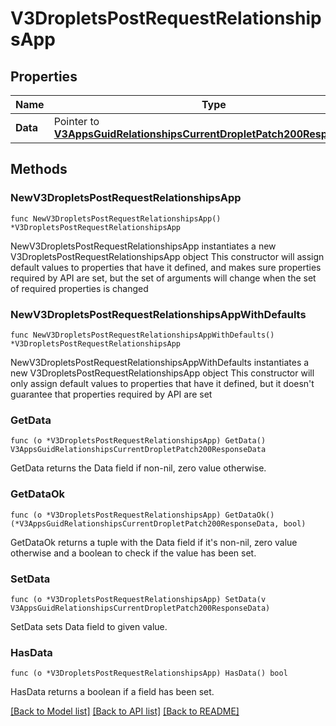 # V3DropletsPostRequestRelationshipsApp

## Properties

Name | Type | Description | Notes
------------ | ------------- | ------------- | -------------
**Data** | Pointer to [**V3AppsGuidRelationshipsCurrentDropletPatch200ResponseData**](V3AppsGuidRelationshipsCurrentDropletPatch200ResponseData.md) |  | [optional] 

## Methods

### NewV3DropletsPostRequestRelationshipsApp

`func NewV3DropletsPostRequestRelationshipsApp() *V3DropletsPostRequestRelationshipsApp`

NewV3DropletsPostRequestRelationshipsApp instantiates a new V3DropletsPostRequestRelationshipsApp object
This constructor will assign default values to properties that have it defined,
and makes sure properties required by API are set, but the set of arguments
will change when the set of required properties is changed

### NewV3DropletsPostRequestRelationshipsAppWithDefaults

`func NewV3DropletsPostRequestRelationshipsAppWithDefaults() *V3DropletsPostRequestRelationshipsApp`

NewV3DropletsPostRequestRelationshipsAppWithDefaults instantiates a new V3DropletsPostRequestRelationshipsApp object
This constructor will only assign default values to properties that have it defined,
but it doesn't guarantee that properties required by API are set

### GetData

`func (o *V3DropletsPostRequestRelationshipsApp) GetData() V3AppsGuidRelationshipsCurrentDropletPatch200ResponseData`

GetData returns the Data field if non-nil, zero value otherwise.

### GetDataOk

`func (o *V3DropletsPostRequestRelationshipsApp) GetDataOk() (*V3AppsGuidRelationshipsCurrentDropletPatch200ResponseData, bool)`

GetDataOk returns a tuple with the Data field if it's non-nil, zero value otherwise
and a boolean to check if the value has been set.

### SetData

`func (o *V3DropletsPostRequestRelationshipsApp) SetData(v V3AppsGuidRelationshipsCurrentDropletPatch200ResponseData)`

SetData sets Data field to given value.

### HasData

`func (o *V3DropletsPostRequestRelationshipsApp) HasData() bool`

HasData returns a boolean if a field has been set.


[[Back to Model list]](../README.md#documentation-for-models) [[Back to API list]](../README.md#documentation-for-api-endpoints) [[Back to README]](../README.md)


